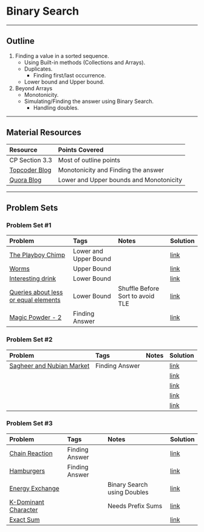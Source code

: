# Binary Search
---
## Outline
1. Finding a value in a sorted sequence.
	* Using Built-in methods (Collections and Arrays).  
	* Duplicates.
		* Finding first/last occurrence.
	* Lower bound and Upper bound.
2. Beyond Arrays
	* Monotonicity.
	* Simulating/Finding the answer using Binary Search.
		* Handling doubles.

---

## Material Resources
| Resource                  | Points Covered                  |
|:------------------------- |:--------------------------------|
|CP Section 3.3  | Most of outline points|
|[Topcoder Blog](https://www.topcoder.com/community/data-science/data-science-tutorials/binary-search/)|Monotonicity and Finding the answer|
|[Quora Blog](https://tp-iiita.quora.com/Binary-Search)|Lower and Upper bounds and Monotonicity|

---
## Problem Sets
### Problem Set #1

| Problem        | Tags          | Notes  | Solution |
|:------------- |:-------------|:-----|:--------|
|[The Playboy Chimp](https://uva.onlinejudge.org/index.php?option=com_onlinejudge&Itemid=8&page=show_problem&problem=1552)|Lower and Upper Bound||[link](https://github.com/AhmadElsagheer/UVa-Solutions/blob/master/v106/ThePlayboyChimp_UVa10611.java)|
|[Worms](http://codeforces.com/problemset/problem/474/B)|Upper Bound||[link](http://codeforces.com/contest/474/submission/18132202)|
|[Interesting drink]()|Lower Bound||[link](http://codeforces.com/contest/706/submission/19792492)|
|[Queries about less or equal elements](http://codeforces.com/contest/600/problem/B)|Lower Bound|Shuffle Before Sort to avoid TLE|[link](http://codeforces.com/contest/600/submission/16453821)|
|[Magic Powder - 2](http://codeforces.com/problemset/problem/670/D2)|Finding Answer||[link](http://codeforces.com/contest/670/submission/17824666)|

### Problem Set #2
| Problem        | Tags          | Notes  | Solution |
|:------------- |:-------------|:-----|:--------|
|[Sagheer and Nubian Market](http://codeforces.com/contest/812/problem/C)|Finding Answer||[link](http://codeforces.com/contest/812/submission/27728473)|
|[]()|||[link]()|
|[]()|||[link]()|
|[]()|||[link]()|
|[]()|||[link]()|

### Problem Set #3
| Problem        | Tags          | Notes  | Solution |
|:------------- |:-------------|:-----|:--------|
|[Chain Reaction](http://codeforces.com/problemset/problem/607/A)|Finding Answer||[link](http://codeforces.com/contest/607/submission/17546217)|
|[Hamburgers](http://codeforces.com/contest/371/problem/C)|Finding Answer||[link](http://codeforces.com/contest/371/submission/17824474)|
|[Energy Exchange](http://codeforces.com/problemset/problem/68/B)||Binary Search using Doubles|[link](http://codeforces.com/contest/68/submission/20514429)|
|[K-Dominant Character](http://codeforces.com/contest/888/problem/C)||Needs Prefix Sums|[link](http://codeforces.com/contest/888/submission/32166894)|
|[Exact Sum](https://uva.onlinejudge.org/index.php?option=onlinejudge&page=show_problem&problem=1998)|||[link](https://github.com/TheRealImaginary/CompetitiveProgramming/blob/master/UVA/UVA_11057_ExactSum.java)|